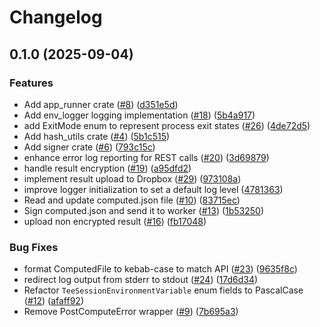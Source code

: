 # Changelog

## 0.1.0 (2025-09-04)


### Features

* Add app_runner crate ([#8](https://github.com/iExecBlockchainComputing/tee-worker-post-compute-rust/issues/8)) ([d351e5d](https://github.com/iExecBlockchainComputing/tee-worker-post-compute-rust/commit/d351e5d8e0a7b32e15fada268d279dea8ab379b6))
* Add env_logger logging implementation ([#18](https://github.com/iExecBlockchainComputing/tee-worker-post-compute-rust/issues/18)) ([5b4a917](https://github.com/iExecBlockchainComputing/tee-worker-post-compute-rust/commit/5b4a917b9e5a015574f6dcfdc8a27158d0b31fe1))
* add ExitMode enum to represent process exit states ([#26](https://github.com/iExecBlockchainComputing/tee-worker-post-compute-rust/issues/26)) ([4de72d5](https://github.com/iExecBlockchainComputing/tee-worker-post-compute-rust/commit/4de72d584f7b2b864451965cf445c63427f8759b))
* Add hash_utils crate ([#4](https://github.com/iExecBlockchainComputing/tee-worker-post-compute-rust/issues/4)) ([5b1c515](https://github.com/iExecBlockchainComputing/tee-worker-post-compute-rust/commit/5b1c51578a159a0ac3d8572171a0b7e2c390b3f4))
* Add signer crate ([#6](https://github.com/iExecBlockchainComputing/tee-worker-post-compute-rust/issues/6)) ([793c15c](https://github.com/iExecBlockchainComputing/tee-worker-post-compute-rust/commit/793c15cd21b5024354403a4f7b04a8a023d0478e))
* enhance error log reporting for REST calls ([#20](https://github.com/iExecBlockchainComputing/tee-worker-post-compute-rust/issues/20)) ([3d69879](https://github.com/iExecBlockchainComputing/tee-worker-post-compute-rust/commit/3d6987909c8ddf22a615fa4d5e6cb42c57f24e75))
* handle result encryption ([#19](https://github.com/iExecBlockchainComputing/tee-worker-post-compute-rust/issues/19)) ([a95dfd2](https://github.com/iExecBlockchainComputing/tee-worker-post-compute-rust/commit/a95dfd24ad8f36362ab09375120bf13dd0763537))
* implement result upload to Dropbox ([#29](https://github.com/iExecBlockchainComputing/tee-worker-post-compute-rust/issues/29)) ([973108a](https://github.com/iExecBlockchainComputing/tee-worker-post-compute-rust/commit/973108a7b41f7e757c031bc7e3355c959a434002))
* improve logger initialization to set a default log level ([4781363](https://github.com/iExecBlockchainComputing/tee-worker-post-compute-rust/commit/4781363de5ef9f4cd2c729802b16cb25e81ea5e6))
* Read and update computed.json file ([#10](https://github.com/iExecBlockchainComputing/tee-worker-post-compute-rust/issues/10)) ([83715ec](https://github.com/iExecBlockchainComputing/tee-worker-post-compute-rust/commit/83715ec9ece298d35b821b323bfccdcc1f2fe139))
* Sign computed.json and send it to worker ([#13](https://github.com/iExecBlockchainComputing/tee-worker-post-compute-rust/issues/13)) ([1b53250](https://github.com/iExecBlockchainComputing/tee-worker-post-compute-rust/commit/1b53250448bf167436a95a080caa932491cb786f))
* upload non encrypted result ([#16](https://github.com/iExecBlockchainComputing/tee-worker-post-compute-rust/issues/16)) ([fb17048](https://github.com/iExecBlockchainComputing/tee-worker-post-compute-rust/commit/fb17048dc6ad6ba77af7e49e3a6d9de3ba5bd075))


### Bug Fixes

* format ComputedFile to kebab-case to match API ([#23](https://github.com/iExecBlockchainComputing/tee-worker-post-compute-rust/issues/23)) ([9635f8c](https://github.com/iExecBlockchainComputing/tee-worker-post-compute-rust/commit/9635f8c7793805b23c978631e6d298e4609ec9e0))
* redirect log output from stderr to stdout ([#24](https://github.com/iExecBlockchainComputing/tee-worker-post-compute-rust/issues/24)) ([17d6d34](https://github.com/iExecBlockchainComputing/tee-worker-post-compute-rust/commit/17d6d345d1d93beb5583a2da97a0f9695661e84e))
* Refactor `TeeSessionEnvironmentVariable` enum fields to PascalCase ([#12](https://github.com/iExecBlockchainComputing/tee-worker-post-compute-rust/issues/12)) ([afaff92](https://github.com/iExecBlockchainComputing/tee-worker-post-compute-rust/commit/afaff920fe40a0c4e23108f74b560b0e2bf2ecf3))
* Remove PostComputeError wrapper  ([#9](https://github.com/iExecBlockchainComputing/tee-worker-post-compute-rust/issues/9)) ([7b695a3](https://github.com/iExecBlockchainComputing/tee-worker-post-compute-rust/commit/7b695a39be3fe33c6f27bf26e11ee4c41a80a59e))
